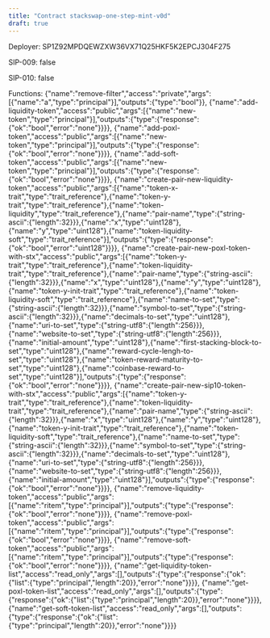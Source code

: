 ```yaml
---
title: "Contract stackswap-one-step-mint-v0d"
draft: true
---
```

Deployer: SP1Z92MPDQEWZXW36VX71Q25HKF5K2EPCJ304F275

SIP-009: false

SIP-010: false

Functions:
{"name":"remove-filter","access":"private","args":[{"name":"a","type":"principal"}],"outputs":{"type":"bool"}}, {"name":"add-liquidity-token","access":"public","args":[{"name":"new-token","type":"principal"}],"outputs":{"type":{"response":{"ok":"bool","error":"none"}}}}, {"name":"add-poxl-token","access":"public","args":[{"name":"new-token","type":"principal"}],"outputs":{"type":{"response":{"ok":"bool","error":"none"}}}}, {"name":"add-soft-token","access":"public","args":[{"name":"new-token","type":"principal"}],"outputs":{"type":{"response":{"ok":"bool","error":"none"}}}}, {"name":"create-pair-new-liquidity-token","access":"public","args":[{"name":"token-x-trait","type":"trait_reference"},{"name":"token-y-trait","type":"trait_reference"},{"name":"token-liquidity","type":"trait_reference"},{"name":"pair-name","type":{"string-ascii":{"length":32}}},{"name":"x","type":"uint128"},{"name":"y","type":"uint128"},{"name":"token-liquidity-soft","type":"trait_reference"}],"outputs":{"type":{"response":{"ok":"bool","error":"uint128"}}}}, {"name":"create-pair-new-poxl-token-with-stx","access":"public","args":[{"name":"token-y-trait","type":"trait_reference"},{"name":"token-liquidity-trait","type":"trait_reference"},{"name":"pair-name","type":{"string-ascii":{"length":32}}},{"name":"x","type":"uint128"},{"name":"y","type":"uint128"},{"name":"token-y-init-trait","type":"trait_reference"},{"name":"token-liquidity-soft","type":"trait_reference"},{"name":"name-to-set","type":{"string-ascii":{"length":32}}},{"name":"symbol-to-set","type":{"string-ascii":{"length":32}}},{"name":"decimals-to-set","type":"uint128"},{"name":"uri-to-set","type":{"string-utf8":{"length":256}}},{"name":"website-to-set","type":{"string-utf8":{"length":256}}},{"name":"initial-amount","type":"uint128"},{"name":"first-stacking-block-to-set","type":"uint128"},{"name":"reward-cycle-lengh-to-set","type":"uint128"},{"name":"token-reward-maturity-to-set","type":"uint128"},{"name":"coinbase-reward-to-set","type":"uint128"}],"outputs":{"type":{"response":{"ok":"bool","error":"none"}}}}, {"name":"create-pair-new-sip10-token-with-stx","access":"public","args":[{"name":"token-y-trait","type":"trait_reference"},{"name":"token-liquidity-trait","type":"trait_reference"},{"name":"pair-name","type":{"string-ascii":{"length":32}}},{"name":"x","type":"uint128"},{"name":"y","type":"uint128"},{"name":"token-y-init-trait","type":"trait_reference"},{"name":"token-liquidity-soft","type":"trait_reference"},{"name":"name-to-set","type":{"string-ascii":{"length":32}}},{"name":"symbol-to-set","type":{"string-ascii":{"length":32}}},{"name":"decimals-to-set","type":"uint128"},{"name":"uri-to-set","type":{"string-utf8":{"length":256}}},{"name":"website-to-set","type":{"string-utf8":{"length":256}}},{"name":"initial-amount","type":"uint128"}],"outputs":{"type":{"response":{"ok":"bool","error":"none"}}}}, {"name":"remove-liquidity-token","access":"public","args":[{"name":"ritem","type":"principal"}],"outputs":{"type":{"response":{"ok":"bool","error":"none"}}}}, {"name":"remove-poxl-token","access":"public","args":[{"name":"ritem","type":"principal"}],"outputs":{"type":{"response":{"ok":"bool","error":"none"}}}}, {"name":"remove-soft-token","access":"public","args":[{"name":"ritem","type":"principal"}],"outputs":{"type":{"response":{"ok":"bool","error":"none"}}}}, {"name":"get-liquidity-token-list","access":"read_only","args":[],"outputs":{"type":{"response":{"ok":{"list":{"type":"principal","length":20}},"error":"none"}}}}, {"name":"get-poxl-token-list","access":"read_only","args":[],"outputs":{"type":{"response":{"ok":{"list":{"type":"principal","length":20}},"error":"none"}}}}, {"name":"get-soft-token-list","access":"read_only","args":[],"outputs":{"type":{"response":{"ok":{"list":{"type":"principal","length":20}},"error":"none"}}}}
